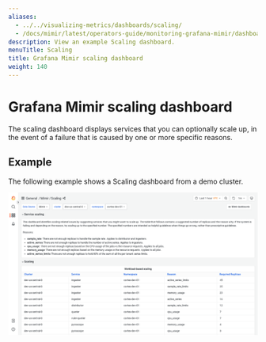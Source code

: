 ```yaml
---
aliases:
  - ../../visualizing-metrics/dashboards/scaling/
  - /docs/mimir/latest/operators-guide/monitoring-grafana-mimir/dashboards/scaling/
description: View an example Scaling dashboard.
menuTitle: Scaling
title: Grafana Mimir scaling dashboard
weight: 140
---
```


# Grafana Mimir scaling dashboard

The scaling dashboard displays services that you can optionally scale up, in the event of a failure that is caused by one or more specific reasons.

## Example

The following example shows a Scaling dashboard from a demo cluster.

![Grafana Mimir scaling dashboard](mimir-scaling.png)
